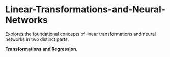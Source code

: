 # Linear-Transformations-and-Neural-Networks
Explores the foundational concepts of linear transformations and neural networks in two distinct parts:

**Transformations and Regression.**

